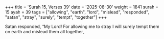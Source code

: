 +++
title = 'Surah 15, Verses 39'
date = '2025-08-30'
weight = 1841
surah = 15
ayah = 39
tags = ["allowing", "earth", "lord", "mislead", "responded", "satan", "stray", "surely", "tempt", "together"]
+++

Satan responded, “My Lord! For allowing me to stray I will surely tempt them on earth and mislead them all together,